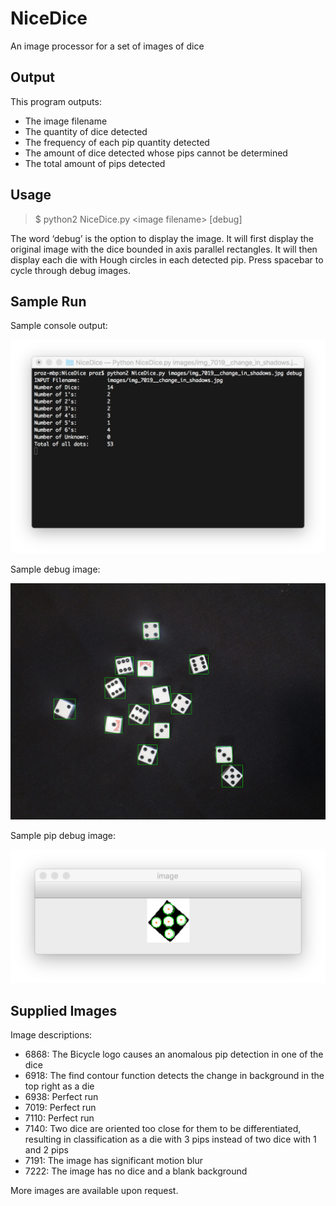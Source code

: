# NiceDice
An image processor for a set of images of dice

## Output

This program outputs:
- The image filename
- The quantity of dice detected
- The frequency of each pip quantity detected
- The amount of dice detected whose pips cannot be determined
- The total amount of pips detected


## Usage
>$ python2 NiceDice.py \<image filename\> [debug]

The word ‘debug’ is the option to display the image. 
It will first display the original image with the dice bounded in axis parallel rectangles.
It will then display each die with Hough circles in each detected pip.
Press spacebar to cycle through debug images.

## Sample Run
Sample console output:

![console-output](readme_images/sample_output.png)
 
 Sample debug image:
 
![debug-output](readme_images/debug_output.png)
 
 Sample pip debug image:
 
![pip-debug-output](readme_images/pip_debug_output.png)

## Supplied Images
Image descriptions:
- 6868: The Bicycle logo causes an anomalous pip detection in one of the dice
- 6918: The find contour function detects the change in background in the top right as a die
- 6938: Perfect run
- 7019: Perfect run
- 7110: Perfect run
- 7140: Two dice are oriented too close for them to be differentiated, resulting in classification as a die with 3 pips instead of two dice with 1 and 2 pips
- 7191: The image has significant motion blur
- 7222: The image has no dice and a blank background

More images are available upon request.
